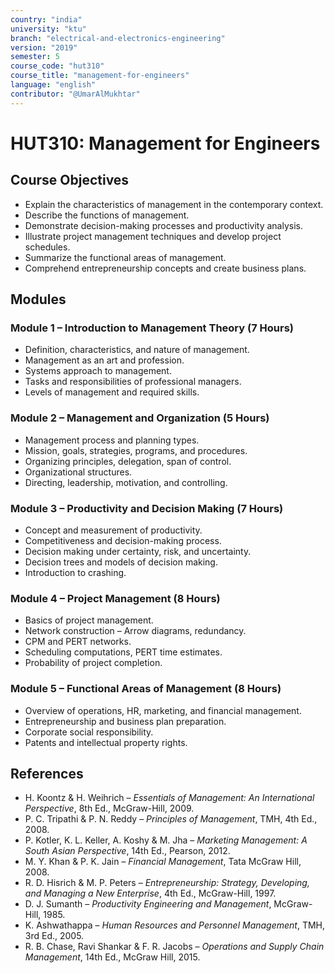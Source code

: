 ```yaml
---
country: "india"
university: "ktu"
branch: "electrical-and-electronics-engineering"
version: "2019"
semester: 5
course_code: "hut310"
course_title: "management-for-engineers"
language: "english"
contributor: "@UmarAlMukhtar"
---
```


# HUT310: Management for Engineers  

## Course Objectives  
* Explain the characteristics of management in the contemporary context.  
* Describe the functions of management.  
* Demonstrate decision-making processes and productivity analysis.  
* Illustrate project management techniques and develop project schedules.  
* Summarize the functional areas of management.  
* Comprehend entrepreneurship concepts and create business plans.  

## Modules  

### Module 1 – Introduction to Management Theory (7 Hours)  
* Definition, characteristics, and nature of management.  
* Management as an art and profession.  
* Systems approach to management.  
* Tasks and responsibilities of professional managers.  
* Levels of management and required skills.  

### Module 2 – Management and Organization (5 Hours)  
* Management process and planning types.  
* Mission, goals, strategies, programs, and procedures.  
* Organizing principles, delegation, span of control.  
* Organizational structures.  
* Directing, leadership, motivation, and controlling.  

### Module 3 – Productivity and Decision Making (7 Hours)  
* Concept and measurement of productivity.  
* Competitiveness and decision-making process.  
* Decision making under certainty, risk, and uncertainty.  
* Decision trees and models of decision making.  
* Introduction to crashing.  

### Module 4 – Project Management (8 Hours)  
* Basics of project management.  
* Network construction – Arrow diagrams, redundancy.  
* CPM and PERT networks.  
* Scheduling computations, PERT time estimates.  
* Probability of project completion.  

### Module 5 – Functional Areas of Management (8 Hours)  
* Overview of operations, HR, marketing, and financial management.  
* Entrepreneurship and business plan preparation.  
* Corporate social responsibility.  
* Patents and intellectual property rights.  

## References  
* H. Koontz & H. Weihrich – *Essentials of Management: An International Perspective*, 8th Ed., McGraw-Hill, 2009.  
* P. C. Tripathi & P. N. Reddy – *Principles of Management*, TMH, 4th Ed., 2008.  
* P. Kotler, K. L. Keller, A. Koshy & M. Jha – *Marketing Management: A South Asian Perspective*, 14th Ed., Pearson, 2012.  
* M. Y. Khan & P. K. Jain – *Financial Management*, Tata McGraw Hill, 2008.  
* R. D. Hisrich & M. P. Peters – *Entrepreneurship: Strategy, Developing, and Managing a New Enterprise*, 4th Ed., McGraw-Hill, 1997.  
* D. J. Sumanth – *Productivity Engineering and Management*, McGraw-Hill, 1985.  
* K. Ashwathappa – *Human Resources and Personnel Management*, TMH, 3rd Ed., 2005.  
* R. B. Chase, Ravi Shankar & F. R. Jacobs – *Operations and Supply Chain Management*, 14th Ed., McGraw Hill, 2015.  
